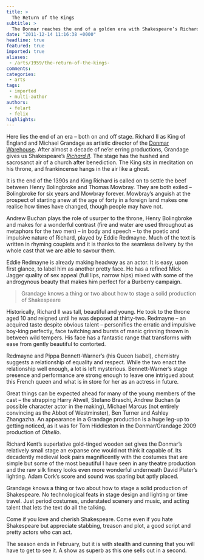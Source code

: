 ```yaml
---
title: >
  The Return of the Kings
subtitle: >
  The Donmar reaches the end of a golden era with Shakespeare’s Richard II, and Michael Grandage as artistic director
date: "2011-12-14 11:16:38 +0000"
headline: true
featured: true
imported: true
aliases:
 - /arts/1959/the-return-of-the-kings-
comments:
categories:
 - arts
tags:
 - imported
 - multi-author
authors:
 - felart
 - felix
highlights:
---
```


Here lies the end of an era – both on and off stage. Richard II as King of England and Michael Grandage as artistic director of the [Donmar Warehouse](http://www.donmarwarehouse.com/). After almost a decade of ne’er erring productions, Grandage gives us Shakespeare’s [_Richard II_](http://www.donmarwarehouse.com/pl133.html). The stage has the hushed and sacrosanct air of a church after benediction. The King sits in meditation on his throne, and frankincense hangs in the air like a ghost.

It is the end of the 1390s and King Richard is called on to settle the beef between Henry Bolingbroke and Thomas Mowbray. They are both exiled – Bolingbroke for six years and Mowbray forever. Mowbray’s anguish at the prospect of starting anew at the age of forty in a foreign land makes one realise how times have changed, though people may have not.

Andrew Buchan plays the role of usurper to the throne, Henry Bolingbroke and makes for a wonderful contrast (fire and water are used throughout as metaphors for the two men) – in body and speech – to the poetic and impulsive nature of Richard, played by Eddie Redmayne. Much of the text is written in rhyming couplets and it is thanks to the seamless delivery by the whole cast that we are able to savour them.

Eddie Redmayne is already making headway as an actor. It is easy, upon first glance, to label him as another pretty face. He has a refined Mick Jagger quality of sex appeal (full lips, narrow hips) mixed with some of the androgynous beauty that makes him perfect for a Burberry campaign.

> Grandage knows a thing or two about how to stage a solid production of Shakespeare

Historically, Richard II was tall, beautiful and young. He took to the throne aged 10 and reigned until he was deposed at thirty-two. Redmayne – an acquired taste despite obvious talent – personifies the erratic and impulsive boy-king perfectly, face twitching and bursts of manic grinning thrown in between wild tempers. His face has a fantastic range that transforms with ease from gently beautiful to contorted.

Redmayne and Pippa Bennett-Warner’s (his Queen Isabel), chemistry suggests a relationship of equality and respect. While the two enact the relationship well enough, a lot is left mysterious. Bennett-Warner’s stage presence and performance are strong enough to leave one intrigued about this French queen and what is in store for her as an actress in future.

Great things can be expected ahead for many of the young members of the cast – the strapping Harry Atwell, Stefano Braschi, Andrew Buchan (a possible character actor in the making), Michael Marcus (not entirely convincing as the Abbot of Westminster), Ben Turner and Ashley Zhangazha. An appearance in a Grandage production is a huge leg-up to getting noticed, as it was for Tom Hiddleston in the Donmar/Grandage 2009 production of _Othello_.

Richard Kent’s superlative gold-tinged wooden set gives the Donmar’s relatively small stage an expanse one would not think it capable of. Its decadently medieval look pairs magnificently with the costumes that are simple but some of the most beautiful I have seen in any theatre production and the raw silk finery looks even more wonderful underneath David Plater’s lighting. Adam Cork’s score and sound was sparing but aptly placed.

Grandage knows a thing or two about how to stage a solid production of Shakespeare. No technological feats in stage design and lighting or time travel. Just period costumes, understated scenery and music, and acting talent that lets the text do all the talking.

Come if you love and cherish Shakespeare. Come even if you hate Shakespeare but appreciate stabbing, treason and plot, a good script and pretty actors who can act.

The season ends in February, but it is with stealth and cunning that you will have to get to see it. A show as superb as this one sells out in a second.
